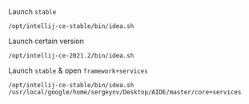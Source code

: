 Launch `stable`
```
/opt/intellij-ce-stable/bin/idea.sh
```

Launch certain version
```
/opt/intellij-ce-2021.2/bin/idea.sh
```

Launch `stable` & open `framework+services`
```
/opt/intellij-ce-stable/bin/idea.sh /usr/local/google/home/sergeynv/Desktop/AIDE/master/core+services
```